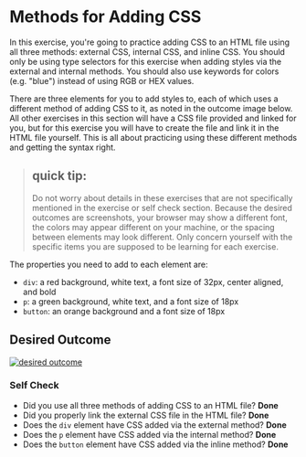 # Methods for Adding CSS

In this exercise, you're going to practice adding CSS to an HTML file using all three methods: external CSS, internal CSS, and inline CSS. You should only be using type selectors for this exercise when adding styles via the external and internal methods. You should also use keywords for colors (e.g. "blue") instead of using RGB or HEX values.

There are three elements for you to add styles to, each of which uses a different method of adding CSS to it, as noted in the outcome image below. All other exercises in this section will have a CSS file provided and linked for you, but for this exercise you will have to create the file and link it in the HTML file yourself. This is all about practicing using these different methods and getting the syntax right.

> [](#quick-tip)quick tip:
> ------------------------
> 
> Do not worry about details in these exercises that are not specifically mentioned in the exercise or self check section. Because the desired outcomes are screenshots, your browser may show a different font, the colors may appear different on your machine, or the spacing between elements may look different. Only concern yourself with the specific items you are supposed to be learning for each exercise.

The properties you need to add to each element are:

*   `div`: a red background, white text, a font size of 32px, center aligned, and bold
*   `p`: a green background, white text, and a font size of 18px
*   `button`: an orange background and a font size of 18px

[](#desired-outcome)Desired Outcome
-----------------------------------

[![desired outcome](/TheOdinProject/css-exercises/raw/main/foundations/01-css-methods/desired-outcome.png)](/TheOdinProject/css-exercises/blob/main/foundations/01-css-methods/desired-outcome.png)

### [](#self-check)Self Check

*   Did you use all three methods of adding CSS to an HTML file? **Done**
*   Did you properly link the external CSS file in the HTML file? **Done**
*   Does the `div` element have CSS added via the external method? **Done**
*   Does the `p` element have CSS added via the internal method? **Done**
*   Does the `button` element have CSS added via the inline method? **Done**